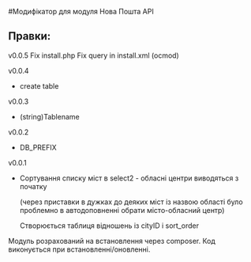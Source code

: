 #Модифікатор для модуля Нова Пошта API

## Правки:
v0.0.5
Fix install.php
Fix query in install.xml (ocmod)

v0.0.4
- create table

v0.0.3
- (string)Tablename

v0.0.2
- DB_PREFIX

v0.0.1
- Сортування списку міст в select2 - обласні центри виводяться з початку
  
    (через приставки в дужках до деяких міст із назвою області було проблемно в автодоповненні обрати місто-обласний центр)

    Створюється таблиця відношень із cityID i sort_order
  
  
Модуль розрахований на встановлення через composer.
Код виконується при встановленні/оновленні.